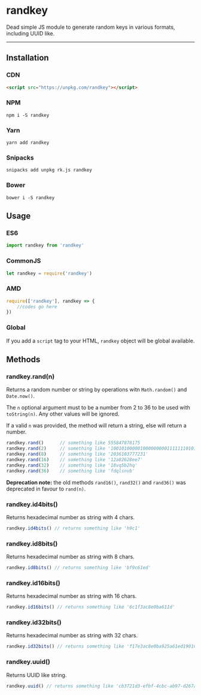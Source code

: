 # randkey

Dead simple JS module to generate random keys in various formats, including UUID like.

***

## Installation

### CDN

```html
<script src="https://unpkg.com/randkey"></script>
```

### NPM

`npm i -S randkey`

### Yarn

`yarn add randkey`

### Snipacks

`snipacks add unpkg rk.js randkey`

### Bower

`bower i -S randkey`

## Usage

### ES6

```javascript
import randkey from 'randkey'
```

### CommonJS

```javascript
let randkey = require('randkey')
```

### AMD

```javascript
require(['randkey'], randkey => {
    //codes go here
})
```

### Global

If you add a `script` tag to your HTML, `randkey` object will be global available.

## Methods

### randkey.rand(n)

Returns a random number or string by operations witn `Math.random()` and `Date.now()`.

The `n` optional argument must to be a number from 2 to 36 to be used with `toString(n)`. Any other values will be ignored.

If a valid `n` was provided, the method will return a string, else will return a number.

```javascript
randkey.rand()      // something like 555847878175
randkey.rand(2)     // something like '1001010000010000000001111111010100000110'
randkey.rand(8)     // something like '2036103777231'
randkey.rand(16)    // something like '12a82628ee7'
randkey.rand(32)    // something like '18vq5b2hq'
randkey.rand(36)    // something like 'fdqlsnvb'
```

**Deprecation note:** the old methods `rand16()`, `rand32()` and `rand36()` was deprecated in favour to `rand(n)`.

### randkey.id4bits()

Returns hexadecimal number as string with 4 chars.

```javascript
randkey.id4bits() // returns something like 'h9c1'
```

### randkey.id8bits()

Returns hexadecimal number as string with 8 chars.

```javascript
randkey.id8bits() // returns something like 'bf9c61ed'
```

### randkey.id16bits()

Returns hexadecimal number as string with 16 chars.

```javascript
randkey.id16bits() // returns something like '6c1f3ac8e0ba611d'
```

### randkey.id32bits()

Returns hexadecimal number as string with 32 chars.

```javascript
randkey.id32bits() // returns something like 'f17e3ac8e0ba925a61ed19016c1f2eb0'
```

### randkey.uuid()

Returns UUID like string.

```javascript
randkey.uuid() // returns something like 'cb3721d3-efbf-4cbc-ab97-d267a2ce198b'
```
